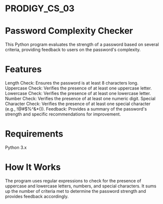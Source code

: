 # PRODIGY_CS_03

# Password Complexity Checker
This Python program evaluates the strength of a password based on several criteria, providing feedback to users on the password's complexity.

# Features
Length Check: Ensures the password is at least 8 characters long.
Uppercase Check: Verifies the presence of at least one uppercase letter.
Lowercase Check: Verifies the presence of at least one lowercase letter.
Number Check: Verifies the presence of at least one numeric digit.
Special Character Check: Verifies the presence of at least one special character (e.g., !@#$%^&*()).
Feedback: Provides a summary of the password's strength and specific recommendations for improvement.

# Requirements
Python 3.x

# How It Works
The program uses regular expressions to check for the presence of uppercase and lowercase letters, numbers, and special characters. It sums up the number of criteria met to determine the password strength and provides feedback accordingly.
